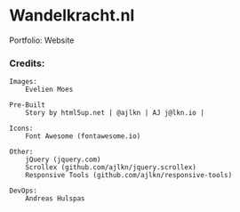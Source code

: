 # Wandelkracht.nl

Portfolio: Website


### Credits:

	Images:
		Evelien Moes

	Pre-Built
		Story by html5up.net | @ajlkn | AJ j@lkn.io | 

	Icons:
		Font Awesome (fontawesome.io)

	Other:
		jQuery (jquery.com)
		Scrollex (github.com/ajlkn/jquery.scrollex)
		Responsive Tools (github.com/ajlkn/responsive-tools)

	DevOps:
		Andreas Hulspas

